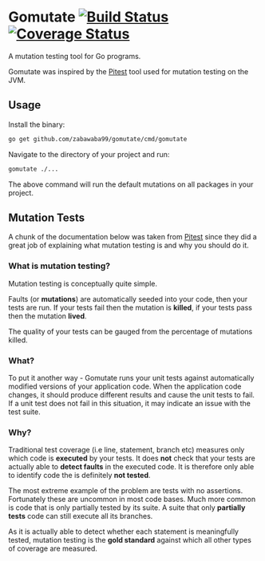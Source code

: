 # Gomutate [![Build Status](https://travis-ci.org/zabawaba99/gomutate.svg?branch=master)](https://travis-ci.org/zabawaba99/gomutate) [![Coverage Status](https://coveralls.io/repos/github/zabawaba99/gomutate/badge.svg?branch=master)](https://coveralls.io/github/zabawaba99/gomutate?branch=master)

A mutation testing tool for Go programs.

Gomutate was inspired by the [Pitest](http://pitest.org/) tool
used for mutation testing on the JVM.

## Usage

Install the binary:

```bash
go get github.com/zabawaba99/gomutate/cmd/gomutate
```

Navigate to the directory of your project and run:

```bash
gomutate ./...
```

The above command will run the default mutations on all packages in your
project.

## Mutation Tests

A chunk of the documentation below was taken from [Pitest](http://pitest.org/)
since they did a great job of explaining what mutation testing is and why
you should do it.

### What is mutation testing?

Mutation testing is conceptually quite simple.

Faults (or **mutations**) are automatically seeded into your code, then your tests are run.
If your tests fail then the mutation is **killed**, if your tests pass then the
mutation **lived**.

The quality of your tests can be gauged from the percentage of mutations killed.

### What?

To put it another way - Gomutate runs your unit tests against automatically modified
versions of your application code. When the application code changes, it should produce
different results and cause the unit tests to fail. If a unit test does not fail in this
situation, it may indicate an issue with the test suite.

### Why?

Traditional test coverage (i.e line, statement, branch etc) measures only which code is
**executed** by your tests. It does **not** check that your tests are actually able to
**detect faults** in the executed code. It is therefore only able to identify code
the is definitely **not tested**.

The most extreme example of the problem are tests with no assertions. Fortunately these
are uncommon in most code bases. Much more common is code that is only partially tested
by its suite. A suite that only **partially tests** code can still execute all its
branches.

As it is actually able to detect whether each statement is meaningfully tested, mutation
testing is the **gold standard** against which all other types of coverage are measured.
